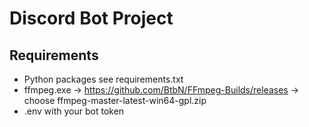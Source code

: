 # Discord Bot Project

## Requirements
- Python packages see requirements.txt
-  ffmpeg.exe -> https://github.com/BtbN/FFmpeg-Builds/releases -> choose ffmpeg-master-latest-win64-gpl.zip
- .env with your bot token